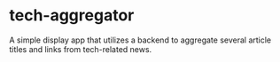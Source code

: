 # tech-aggregator
A simple display app that utilizes a backend to aggregate several article titles and links from tech-related news.
